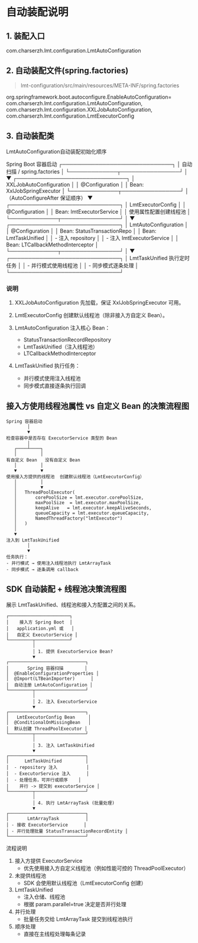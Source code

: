 # 自动装配说明

## 1. 装配入口
com.charserzh.lmt.configuration.LmtAutoConfiguration

## 2. 自动装配文件(spring.factories)
> lmt-configuration/src/main/resources/META-INF/spring.factories

org.springframework.boot.autoconfigure.EnableAutoConfiguration=\
com.charserzh.lmt.configuration.LmtAutoConfiguration,\
com.charserzh.lmt.configuration.XXLJobAutoConfiguration,\
com.charserzh.lmt.configuration.LmtExecutorConfig

## 3. 自动装配类
LmtAutoConfiguration自动装配初始化顺序

Spring Boot 容器启动
┌──────────────────────────────┐
│   自动扫描 / spring.factories │
└─────────────┬────────────────┘
│
▼
┌──────────────────────────────┐
│ XXLJobAutoConfiguration       │
│  @Configuration               │
│  Bean: XxlJobSpringExecutor   │
└─────────────┬────────────────┘
│  （AutoConfigureAfter 保证顺序）
▼
┌──────────────────────────────┐
│ LmtExecutorConfig             │
│  @Configuration               │
│  Bean: lmtExecutorService     │
│  使用属性配置创建线程池       │
└─────────────┬────────────────┘
│
▼
┌──────────────────────────────┐
│ LmtAutoConfiguration          │
│  @Configuration               │
│  Bean: StatusTransactionRepo  │
│  Bean: LmtTaskUnified         │
│    - 注入 repository          │
│    - 注入 lmtExecutorService  │
│  Bean: LTCallbackMethodInterceptor │
└─────────────┬────────────────┘
│
▼
┌──────────────────────────────┐
│ LmtTaskUnified 执行定时任务   │
│  - 并行模式使用线程池         │
│  - 同步模式逐条处理           │
└──────────────────────────────┘

### 说明
1. XXLJobAutoConfiguration 先加载，保证 XxlJobSpringExecutor 可用。
2. LmtExecutorConfig 创建默认线程池（除非接入方自定义 Bean）。
3. LmtAutoConfiguration 注入核心 Bean：
   *  StatusTransactionRecordRepository
   *  LmtTaskUnified（注入线程池）
   *  LTCallbackMethodInterceptor

4. LmtTaskUnified 执行任务：
   * 并行模式使用注入线程池
   * 同步模式直接逐条执行回调

## 接入方使用线程池属性 vs 自定义 Bean 的决策流程图
```mermaid
Spring 容器启动
        │
        ▼
检查容器中是否存在 ExecutorService 类型的 Bean
        │
   ┌────┴────┐
   │         │
有自定义 Bean   没有自定义 Bean
   │         │
   ▼         ▼
使用接入方提供的线程池  创建默认线程池（LmtExecutorConfig）
   │         │
   │         ▼
   │   ThreadPoolExecutor(
   │       corePoolSize = lmt.executor.corePoolSize,
   │       maxPoolSize  = lmt.executor.maxPoolSize,
   │       keepAlive   = lmt.executor.keepAliveSeconds,
   │       queueCapacity = lmt.executor.queueCapacity,
   │       NamedThreadFactory("lmtExecutor")
   │   )
   │
   ▼
注入到 LmtTaskUnified
        │
        ▼
任务执行：
- 并行模式 → 使用注入线程池执行 LmtArrayTask
- 同步模式 → 逐条调用 callback
```

## SDK 自动装配 + 线程池决策流程图
展示 LmtTaskUnified、线程池和接入方配置之间的关系。
```mermaid
┌───────────────────────┐
│    接入方 Spring Boot  │
│   application.yml 或   │
│   自定义 ExecutorService │
└─────────┬─────────────┘
          │
          │ 1. 提供 ExecutorService Bean?
          ▼
┌─────────────────────────────┐
│       Spring 容器扫描        │
│  @EnableConfigurationProperties │
│  @Import(LTBeanImporter)      │
│  自动注册 LmtAutoConfiguration │
└─────────┬───────────────────┘
          │
          │ 2. 注入 ExecutorService
          ▼
┌─────────────────────────────┐
│   LmtExecutorConfig Bean     │
│  @ConditionalOnMissingBean   │
│  默认创建 ThreadPoolExecutor │
└─────────┬───────────────────┘
          │
          │ 3. 注入 LmtTaskUnified
          ▼
┌─────────────────────────────┐
│      LmtTaskUnified         │
│  - repository 注入           │
│  - ExecutorService 注入      │
│  - 处理任务，可并行或顺序    │
│    并行 -> 提交到 executorService │
└─────────┬───────────────────┘
          │
          │ 4. 执行 LmtArrayTask (批量处理)
          ▼
┌─────────────────────────────┐
│       LmtArrayTask          │
│ - 接收 ExecutorService      │
│ - 并行处理批量 StatusTransactionRecordEntity │
└─────────────────────────────┘
```
流程说明
1. 接入方提供 ExecutorService
   * 优先使用接入方自定义线程池（例如性能可控的 ThreadPoolExecutor）
2. 未提供线程池
   * SDK 会使用默认线程池（LmtExecutorConfig 创建）
3. LmtTaskUnified
   * 注入仓储、线程池
   * 根据 param.parallel=true 决定是否并行处理
4. 并行处理
   * 批量任务交给 LmtArrayTask 提交到线程池执行
5. 顺序处理
   * 直接在主线程处理每条记录



